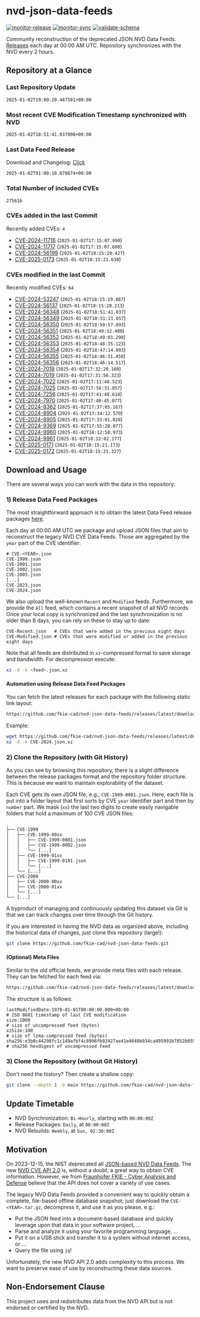 # nvd-json-data-feeds

[![monitor-release](https://github.com/fkie-cad/nvd-json-data-feeds/actions/workflows/monitor_release.yml/badge.svg)](https://github.com/fkie-cad/nvd-json-data-feeds/actions/workflows/monitor_release.yml)
[![monitor-sync](https://github.com/fkie-cad/nvd-json-data-feeds/actions/workflows/monitor_sync.yml/badge.svg)](https://github.com/fkie-cad/nvd-json-data-feeds/actions/workflows/monitor_sync.yml)
[![validate-schema](https://github.com/fkie-cad/nvd-json-data-feeds/actions/workflows/validate_schema.yml/badge.svg)](https://github.com/fkie-cad/nvd-json-data-feeds/actions/workflows/validate_schema.yml)

Community reconstruction of the deprecated JSON NVD Data Feeds.
[Releases](https://github.com/fkie-cad/nvd-json-data-feeds/releases/latest) each day at 00:00 AM UTC.
Repository synchronizes with the NVD every 2 hours.

## Repository at a Glance

### Last Repository Update

```plain
2025-01-02T19:00:20.487581+00:00
```

### Most recent CVE Modification Timestamp synchronized with NVD

```plain
2025-01-02T18:51:41.037000+00:00
```

### Last Data Feed Release

Download and Changelog: [Click](https://github.com/fkie-cad/nvd-json-data-feeds/releases/latest)

```plain
2025-01-02T01:00:10.078674+00:00
```

### Total Number of included CVEs

```plain
275616
```

### CVEs added in the last Commit

Recently added CVEs: `4`

- [CVE-2024-11716](CVE-2024/CVE-2024-117xx/CVE-2024-11716.json) (`2025-01-02T17:15:07.090`)
- [CVE-2024-11717](CVE-2024/CVE-2024-117xx/CVE-2024-11717.json) (`2025-01-02T17:15:07.600`)
- [CVE-2024-56199](CVE-2024/CVE-2024-561xx/CVE-2024-56199.json) (`2025-01-02T18:15:20.427`)
- [CVE-2025-0173](CVE-2025/CVE-2025-01xx/CVE-2025-0173.json) (`2025-01-02T18:15:21.630`)


### CVEs modified in the last Commit

Recently modified CVEs: `64`

- [CVE-2024-53247](CVE-2024/CVE-2024-532xx/CVE-2024-53247.json) (`2025-01-02T18:15:19.887`)
- [CVE-2024-56137](CVE-2024/CVE-2024-561xx/CVE-2024-56137.json) (`2025-01-02T18:15:20.213`)
- [CVE-2024-56348](CVE-2024/CVE-2024-563xx/CVE-2024-56348.json) (`2025-01-02T18:51:41.037`)
- [CVE-2024-56349](CVE-2024/CVE-2024-563xx/CVE-2024-56349.json) (`2025-01-02T18:51:21.857`)
- [CVE-2024-56350](CVE-2024/CVE-2024-563xx/CVE-2024-56350.json) (`2025-01-02T18:50:57.893`)
- [CVE-2024-56351](CVE-2024/CVE-2024-563xx/CVE-2024-56351.json) (`2025-01-02T18:49:32.400`)
- [CVE-2024-56352](CVE-2024/CVE-2024-563xx/CVE-2024-56352.json) (`2025-01-02T18:49:03.290`)
- [CVE-2024-56353](CVE-2024/CVE-2024-563xx/CVE-2024-56353.json) (`2025-01-02T18:48:35.123`)
- [CVE-2024-56354](CVE-2024/CVE-2024-563xx/CVE-2024-56354.json) (`2025-01-02T18:47:14.893`)
- [CVE-2024-56355](CVE-2024/CVE-2024-563xx/CVE-2024-56355.json) (`2025-01-02T18:46:31.450`)
- [CVE-2024-56356](CVE-2024/CVE-2024-563xx/CVE-2024-56356.json) (`2025-01-02T18:46:14.517`)
- [CVE-2024-7018](CVE-2024/CVE-2024-70xx/CVE-2024-7018.json) (`2025-01-02T17:32:20.160`)
- [CVE-2024-7019](CVE-2024/CVE-2024-70xx/CVE-2024-7019.json) (`2025-01-02T17:31:56.323`)
- [CVE-2024-7022](CVE-2024/CVE-2024-70xx/CVE-2024-7022.json) (`2025-01-02T17:11:48.523`)
- [CVE-2024-7025](CVE-2024/CVE-2024-70xx/CVE-2024-7025.json) (`2025-01-02T17:56:31.057`)
- [CVE-2024-7256](CVE-2024/CVE-2024-72xx/CVE-2024-7256.json) (`2025-01-02T17:41:48.610`)
- [CVE-2024-7970](CVE-2024/CVE-2024-79xx/CVE-2024-7970.json) (`2025-01-02T17:40:45.077`)
- [CVE-2024-8362](CVE-2024/CVE-2024-83xx/CVE-2024-8362.json) (`2025-01-02T17:37:05.167`)
- [CVE-2024-8904](CVE-2024/CVE-2024-89xx/CVE-2024-8904.json) (`2025-01-02T17:34:12.570`)
- [CVE-2024-8905](CVE-2024/CVE-2024-89xx/CVE-2024-8905.json) (`2025-01-02T17:33:01.020`)
- [CVE-2024-9369](CVE-2024/CVE-2024-93xx/CVE-2024-9369.json) (`2025-01-02T17:55:20.877`)
- [CVE-2024-9960](CVE-2024/CVE-2024-99xx/CVE-2024-9960.json) (`2025-01-02T18:12:58.973`)
- [CVE-2024-9961](CVE-2024/CVE-2024-99xx/CVE-2024-9961.json) (`2025-01-02T18:12:02.177`)
- [CVE-2025-0171](CVE-2025/CVE-2025-01xx/CVE-2025-0171.json) (`2025-01-02T18:15:21.173`)
- [CVE-2025-0172](CVE-2025/CVE-2025-01xx/CVE-2025-0172.json) (`2025-01-02T18:15:21.327`)


## Download and Usage

There are several ways you can work with the data in this repository:

### 1) Release Data Feed Packages

The most straightforward approach is to obtain the latest Data Feed release packages [here](https://github.com/fkie-cad/nvd-json-data-feeds/releases/latest).

Each day at 00:00 AM UTC we package and upload JSON files that aim to reconstruct the legacy NVD CVE Data Feeds.
Those are aggregated by the `year` part of the CVE identifier:

```
# CVE-<YEAR>.json
CVE-1999.json
CVE-2001.json
CVE-2002.json
CVE-2003.json
[...]
CVE-2023.json
CVE-2024.json
```

We also upload the well-known `Recent` and `Modified` feeds.
Furthermore, we provide the `All` feed, which contains a recent snapshot of all NVD records.
Once your local copy is synchronized and the last synchronization is no older than 8 days, you can rely on these to stay up to date:

```plain
CVE-Recent.json   # CVEs that were added in the previous eight days
CVE-Modified.json # CVEs that were modified or added in the previous eight days
```

Note that all feeds are distributed in `xz`-compressed format to save storage and bandwidth.
For decompression execute:

```sh
xz -d -k <feed>.json.xz
```

#### Automation using Release Data Feed Packages

You can fetch the latest releases for each package with the following static link layout:

```sh
https://github.com/fkie-cad/nvd-json-data-feeds/releases/latest/download/CVE-<YEAR>.json.xz
```

Example:

```sh
wget https://github.com/fkie-cad/nvd-json-data-feeds/releases/latest/download/CVE-2024.json.xz
xz -d -k CVE-2024.json.xz
```

### 2) Clone the Repository (with Git History)

As you can see by browsing this repository, there is a slight difference between the release packages format and the repository folder structure.
This is because we want to maintain explorability of the dataset.

Each CVE gets its own JSON file, e.g., `CVE-1999-0001.json`.
Here, each file is put into a folder layout that first sorts by CVE `year` identifier part and then by `number` part.
We mask (`xx`) the last two digits to create easily navigable folders that hold a maximum of 100 CVE JSON files:

```plain
.
├── CVE-1999
│   ├── CVE-1999-00xx
│   │   ├── CVE-1999-0001.json
│   │   ├── CVE-1999-0002.json
│   │   └── [...]
│   ├── CVE-1999-01xx
│   │   ├── CVE-1999-0101.json
│   │   └── [...]
│   └── [...]
├── CVE-2000
│   ├── CVE-2000-00xx
│   ├── CVE-2000-01xx
│   └── [...]
└── [...]
```

A byproduct of managing and continuously updating this dataset via Git is that we can track changes over time through the Git history.

If you are interested in having the NVD data as organized above, including the historical data of changes, just clone this repository (large!):

```sh
git clone https://github.com/fkie-cad/nvd-json-data-feeds.git
```

#### (Optional) Meta Files

Similar to the old official feeds, we provide meta files with each release. They can be fetched for each feed via:

```sh
https://github.com/fkie-cad/nvd-json-data-feeds/releases/latest/download/CVE-<YEAR>.meta
```

The structure is as follows:

```plain
lastModifiedDate:1970-01-01T00:00:00.000+00:00                          # ISO 8601 timestamp of last CVE modification
size:1000                                                               # size of uncompressed feed (bytes)
xzSize:100                                                              # size of lzma-compressed feed (bytes)
sha256:e3b0c44298fc1c149afbf4c8996fb92427ae41e4649b934ca495991b7852b855 # sha256 hexdigest of uncompressed feed
```

### 3) Clone the Repository (without Git History)

Don't need the history? Then create a shallow copy:

```sh
git clone --depth 1 -b main https://github.com/fkie-cad/nvd-json-data-feeds.git
```


## Update Timetable

* NVD Synchronization: `Bi-Hourly`, starting with `00:00:00Z`
* Release Packages: `Daily`, at `00:00:00Z`
* NVD Rebuilds: `Weekly`, at `Sun, 02:30:00Z`


## Motivation

On 2023-12-15, the NIST deprecated all [JSON-based NVD Data Feeds](https://nvd.nist.gov/vuln/data-feeds#divRetirementBanner-1).
The new [NVD CVE API 2.0](https://nvd.nist.gov/developers/vulnerabilities) is, without a doubt, a great way to obtain CVE information.
However, we from [Fraunhofer FKIE - Cyber Analysis and Defense](https://www.fkie.fraunhofer.de/en/departments/cad.html) believe that the API does not cover a variety of use cases.

The legacy NVD Data Feeds provided a convenient way to quickly obtain a complete, file-based offline database snapshot; just download the `CVE-<YEAR>.tar.gz`, decompress it, and use it as you please, e.g.:

- Put the JSON feed into a document-based database and quickly leverage upon that data in your software project, ...
- Parse and analyze it using your favorite programming language, ...
- Put it on a USB stick and transfer it to a system without internet access, or ...
- Query the file using `jq`!

Unfortunately, the new NVD API 2.0 adds complexity to this process.
We want to preserve ease of use by reconstructing these data sources.

## Non-Endorsement Clause

This project uses and redistributes data from the NVD API but is not endorsed or certified by the NVD.